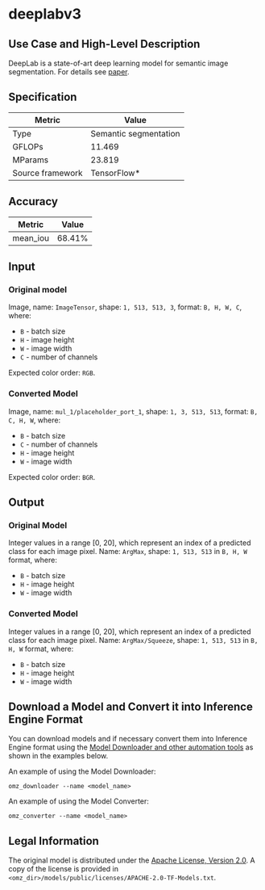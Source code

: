 # deeplabv3

## Use Case and High-Level Description

DeepLab is a state-of-art deep learning model for semantic image segmentation. For details see [paper](https://arxiv.org/abs/1706.05587).

## Specification

| Metric            | Value                |
|-------------------|----------------------|
| Type              | Semantic segmentation|
| GFLOPs            | 11.469               |
| MParams           | 23.819               |
| Source framework  | TensorFlow\*         |

## Accuracy

| Metric   | Value |
| -------- | ----- |
| mean_iou | 68.41%|

## Input

### Original model

Image, name: `ImageTensor`, shape: `1, 513, 513, 3`, format: `B, H, W, C`, where:

- `B` - batch size
- `H` - image height
- `W` - image width
- `C` - number of channels

Expected color order: `RGB`.

### Converted Model

Image, name: `mul_1/placeholder_port_1`, shape: `1, 3, 513, 513`, format: `B, C, H, W`, where:

- `B` - batch size
- `C` - number of channels
- `H` - image height
- `W` - image width

Expected color order: `BGR`.

## Output

### Original Model

Integer values in a range [0, 20], which represent an index of a predicted class for each image pixel. Name: `ArgMax`, shape: `1, 513, 513` in `B, H, W` format, where:

- `B` - batch size
- `H` - image height
- `W` - image width

### Converted Model

Integer values in a range [0, 20], which represent an index of a predicted class for each image pixel. Name: `ArgMax/Squeeze`, shape: `1, 513, 513` in `B, H, W` format, where:

- `B` - batch size
- `H` - image height
- `W` - image width

## Download a Model and Convert it into Inference Engine Format

You can download models and if necessary convert them into Inference Engine format using the [Model Downloader and other automation tools](../../../tools/model_tools/README.md) as shown in the examples below.

An example of using the Model Downloader:
```
omz_downloader --name <model_name>
```

An example of using the Model Converter:
```
omz_converter --name <model_name>
```

## Legal Information

The original model is distributed under the
[Apache License, Version 2.0](https://raw.githubusercontent.com/tensorflow/models/master/LICENSE).
A copy of the license is provided in `<omz_dir>/models/public/licenses/APACHE-2.0-TF-Models.txt`.
